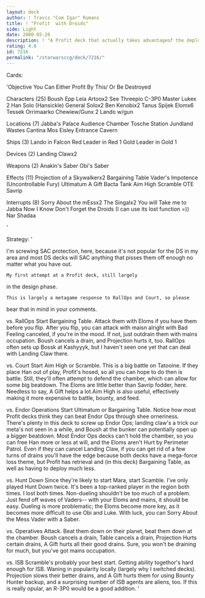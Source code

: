 ```yaml
---
layout: deck
author: ! Travis "Com Igar" Rumans
title: ! "Profit  with Droids"
side: Light
date: 2000-05-28
description: ! "A Profit deck that actually takes advantageof the deploy bonus for Artoo and Threepio"
rating: 4.0
id: 7216
permalink: "/starwarsccg/deck/7216/"
---
```

Cards: 

'Objective
You Can Either Profit By This/
Or Be Destroyed

Characters (25)
Boush
Epp Leia
Artoox2
See Threepio
C-3P0
Master Lukex 2
Han Solo (Hansickle)
General Solox2
Ben Kenobix2
Tanus Spijek
Elomx6
Tessek
Orrimaarko
Chewiew/Gunx 2
Lando w/gun

Locations (7)
Jabba's Palace
Audience Chamber
Tosche Station
Jundland Wastes
Cantina
Mos Eisley
Entrance Cavern

Ships (3)
Lando in Falcon
Red Leader in Red 1
Gold Leader in Gold 1

Devices (2)
Landing Clawx2

Weapons (2)
Anakin's Saber
Obi's Saber

Effects (11)
Projection of a Skywalkerx2
Bargaining Table
Vader's Impotence (Uncontrollable Fury)
Ultimatum
A Gift
Bacta Tank
Aim High
Scramble
OTE
Savrip

Interrupts (8)
Sorry About the mEssx2
The Singalx2
You will Take me to Jabba Now
I Know
Don't Forget the Droids (I can use its lost function =))
Nar Shadaa

'

Strategy: '

I'm screwing SAC protection, here, because it's not
popular for the DS in my area and most DS decks will SAC anything
that pisses them off enough no matter what you have out.

	My first attempt at a Profit deck, still largely
in the design phase.

	This is largely a metagame response to RallOps and Court, so please
bear that in mind in your comments.

vs. RallOps
	Start Bargaining Table.
	Attack them with Eloms if you have them before you flip. After you
flip, you can attack with maisn alright with Bad Feeling canceled, if you're
in the mood. If not, just outdrain them with mains occupation. Boush cancels
a drain, and Projection hurts it, too. RallOps often sets up Bossk at Kashyyyk,
but I haven't seen one yet that can deal with Landing Claw there.

vs. Court
	Start Aim High or Scramble.
	This is a big battle on Tatooine. If they place Han out of play, Profit's
hosed, so all you can hope to do then is battle. Still, they'll often attempt
to defend the chamber, which can allow for some big beatdown. The Eloms are little
better than Savrip fodder, here.
	Needless to say, A Gift helps a lot.Aim High is also useful, effectively making
it more expensive to battle, bounty, and feed.

vs. Endor Operations
	Start Ultimatum or Bargaining Table.
	Notice how most Profit decks think they can beat Endor Ops through shee
orneriness. There's plenty in this deck to screw up Endor Ops; landing claw's
a trick our meta's not seen in a while, and Boush at the bunker can potentially
open up a bigger beatdown. Most Endor Ops decks can't hold the chamber, so you can
free Han more or less at will, and the Eloms aren't Hurt by Perimeter Patrol.
Even if they can cancel Landing Claw, if you can get rid of a few turns of drains
you'll have the edge because both decks have a mega-force loss theme, but Profit has
retrieval and (in this deck) Bargaining Table, as well as having to deploy much less.

vs. Hunt Down
	Since they're likely to start Mara, start Scamble.
	I've only played Hunt Down twice.
	It's been a top-ranked player in the region both times.
	I lost both times.
	Non-dueling shouldn't be too much of a problem. Just fend off waves of Vaders--
with your Eloms and mains, it should be easy.
	Dueling is more problematic; the Eloms become more key, as it becomes more difficult
to use Obi and Luke. With luck, you can Sorry About the Mess Vader with a Saber.

vs. Operatives
	Attack. Beat them down on their planet, beat them down at the chamber. Boush cancels
a drain, Table cancels a drain, Projection Hurts certain drains, A Gift hurts all their good
drains. Sure, you won't be draining for much, but you've got mains occupation.

vs. ISB
	Scramble's probably your best start. Getting ability togethor's hard enough for ISB.
	Waning in popularity locally (largely why I switched decks). Projection slows their better
drains, and A Gift hurts them for using Bounty Hunter backup, and a surprising number of ISB
agents are aliens, too.
	If this is really opular, an R-3P0 would be a good addition. '
